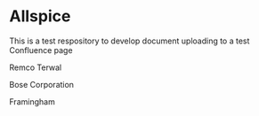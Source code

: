 # Allspice

This is a test respository to develop document uploading to a test Confluence page

Remco Terwal

Bose Corporation

Framingham